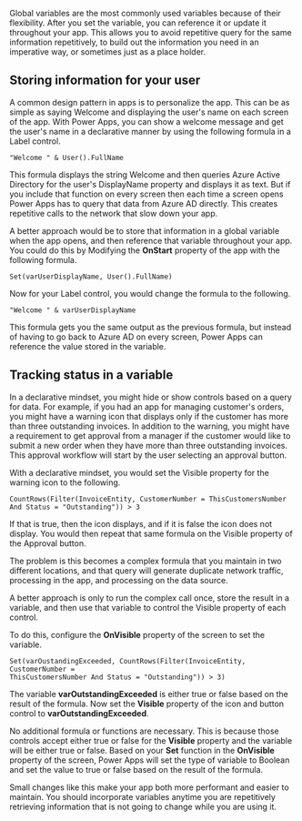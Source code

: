 Global variables are the most commonly used variables because of their
flexibility. After you set the variable, you can reference it or update
it throughout your app. This allows you to avoid repetitive query for
the same information repetitively, to build out the information you need
in an imperative way, or sometimes just as a place holder.

Storing information for your user
---------------------------------

A common design pattern in apps is to personalize the app. This can be
as simple as saying Welcome and displaying the user's name on each screen of the
app. With Power Apps, you can show a welcome message and get the user's
name in a declarative manner by using the following formula in a Label
control.

```
"Welcome " & User().FullName
```

This formula displays the string Welcome and then queries Azure Active
Directory for the user's DisplayName property and displays it as text.
But if you include that function on every screen then each time a screen
opens Power Apps has to query that data from Azure AD directly. This
creates repetitive calls to the network that slow down your app.

A better approach would be to store that information in a global
variable when the app opens, and then reference that variable
throughout your app. You could do this by Modifying the **OnStart**
property of the app with the following formula.

```
Set(varUserDisplayName, User().FullName)
```

Now for your Label control, you would change the formula to the following.

```
"Welcome " & varUserDisplayName
```

This formula gets you the same output as the previous formula, but instead of
having to go back to Azure AD on every screen, Power Apps can reference the
value stored in the variable.

Tracking status in a variable
-----------------------------

In a declarative mindset, you might hide or show controls based on a
query for data. For example, if you had an app for managing customer's
orders, you might have a warning icon that displays only if the customer
has more than three outstanding invoices. In addition to the warning, you
might have a requirement to get approval from a manager if the customer
would like to submit a new order when they have more than three
outstanding invoices. This approval workflow will start by the user
selecting an approval button.

With a declarative mindset, you would set the Visible property for the
warning icon to the following.

```
CountRows(Filter(InvoiceEntity, CustomerNumber = ThisCustomersNumber 
And Status = "Outstanding")) > 3
```

If that is true, then the icon displays, and if it is false the icon does not
display. You would then repeat that same formula on the Visible property of
the Approval button.

The problem is this becomes a complex formula that you maintain in two
different locations, and that query will generate duplicate network
traffic, processing in the app, and processing on the data source.

A better approach is only to run the complex call once, store the result
in a variable, and then use that variable to control the Visible
property of each control.

To do this, configure the **OnVisible** property of the screen to set
the variable.

```
Set(varOustandingExceeded, CountRows(Filter(InvoiceEntity, CustomerNumber = 
ThisCustomersNumber And Status = "Outstanding")) > 3)
```

The variable **varOutstandingExceeded** is either true or false based on
the result of the formula. Now set the **Visible** property of the icon and
button control to **varOutstandingExceeded**.

No additional formula or functions are necessary. This is because those
controls accept either true or false for the **Visible** property and the
variable will be either true or false. Based on your **Set** function in the
**OnVisible** property of the screen, Power Apps will set the type of
variable to Boolean and set the value to true or false based on the
result of the formula.

Small changes like this make your app both more performant and easier to
maintain. You should incorporate variables anytime you are repetitively
retrieving information that is not going to change while you are using
it.
